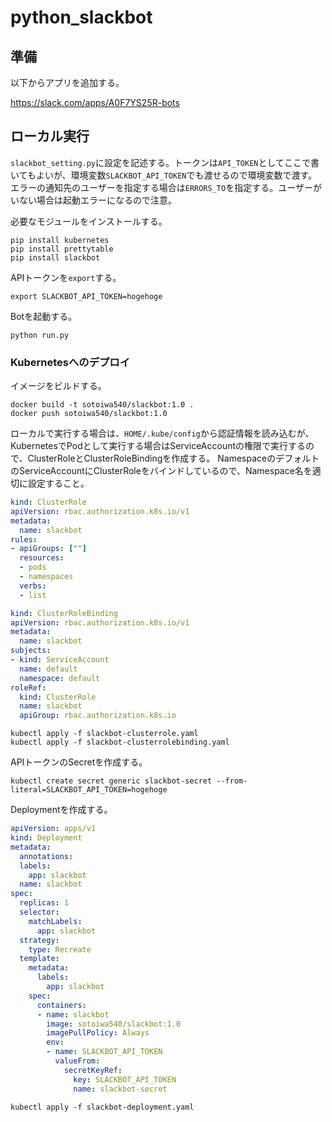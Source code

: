 # python_slackbot

## 準備

以下からアプリを追加する。

https://slack.com/apps/A0F7YS25R-bots

## ローカル実行

`slackbot_setting.py`に設定を記述する。トークンは`API_TOKEN`としてここで書いてもよいが、環境変数`SLACKBOT_API_TOKEN`でも渡せるので環境変数で渡す。
エラーの通知先のユーザーを指定する場合は`ERRORS_TO`を指定する。ユーザーがいない場合は起動エラーになるので注意。

必要なモジュールをインストールする。

```shell
pip install kubernetes
pip install prettytable
pip install slackbot
```

APIトークンを`export`する。

```
export SLACKBOT_API_TOKEN=hogehoge
```

Botを起動する。

```shell
python run.py
```

### Kubernetesへのデプロイ

イメージをビルドする。

```shell
docker build -t sotoiwa540/slackbot:1.0 .
docker push sotoiwa540/slackbot:1.0
```

ローカルで実行する場合は、`HOME/.kube/config`から認証情報を読み込むが、KubernetesでPodとして実行する場合はServiceAccountの権限で実行するので、ClusterRoleとClusterRoleBindingを作成する。
NamespaceのデフォルトのServiceAccountにClusterRoleをバインドしているので、Namespace名を適切に設定すること。

```yaml
kind: ClusterRole
apiVersion: rbac.authorization.k8s.io/v1
metadata:
  name: slackbot
rules:
- apiGroups: [""]
  resources:
  - pods
  - namespaces
  verbs:
  - list
```

```yaml
kind: ClusterRoleBinding
apiVersion: rbac.authorization.k8s.io/v1
metadata:
  name: slackbot
subjects:
- kind: ServiceAccount
  name: default
  namespace: default
roleRef:
  kind: ClusterRole
  name: slackbot
  apiGroup: rbac.authorization.k8s.io
```

```shell
kubectl apply -f slackbot-clusterrole.yaml
kubectl apply -f slackbot-clusterrolebinding.yaml
```

APIトークンのSecretを作成する。

```shell
kubectl create secret generic slackbot-secret --from-literal=SLACKBOT_API_TOKEN=hogehoge
```

Deploymentを作成する。

```yaml
apiVersion: apps/v1
kind: Deployment
metadata:
  annotations:
  labels:
    app: slackbot
  name: slackbot
spec:
  replicas: 1
  selector:
    matchLabels:
      app: slackbot
  strategy:
    type: Recreate
  template:
    metadata:
      labels:
        app: slackbot
    spec:
      containers:
      - name: slackbot
        image: sotoiwa540/slackbot:1.0
        imagePullPolicy: Always
        env:
        - name: SLACKBOT_API_TOKEN
          valueFrom:
            secretKeyRef:
              key: SLACKBOT_API_TOKEN
              name: slackbot-secret
```

```shell
kubectl apply -f slackbot-deployment.yaml
```
